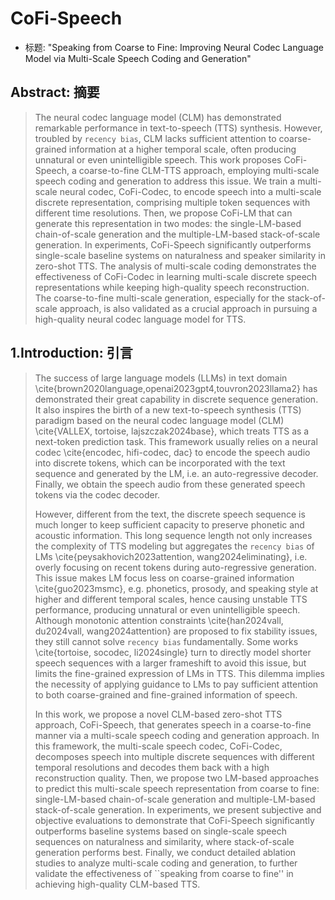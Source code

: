 # CoFi-Speech

- 标题: "Speaking from Coarse to Fine: Improving Neural Codec Language Model via Multi-Scale Speech Coding and Generation"

## Abstract: 摘要

> The neural codec language model (CLM) has demonstrated remarkable performance in text-to-speech (TTS) synthesis. However, troubled by `recency bias`, CLM lacks sufficient attention to coarse-grained information at a higher temporal scale, often producing unnatural or even unintelligible speech. 
> This work proposes CoFi-Speech, a coarse-to-fine CLM-TTS approach, employing multi-scale speech coding and generation to address this issue. 
> We train a multi-scale neural codec, CoFi-Codec, to encode speech into a multi-scale discrete representation, comprising multiple token sequences with different time resolutions. 
> Then, we propose CoFi-LM that can generate this representation in two modes: the single-LM-based chain-of-scale generation and the multiple-LM-based stack-of-scale generation. 
> In experiments, CoFi-Speech significantly outperforms single-scale baseline systems on naturalness and speaker similarity in zero-shot TTS. 
> The analysis of multi-scale coding demonstrates the effectiveness of CoFi-Codec in learning multi-scale discrete speech representations while keeping high-quality speech reconstruction. 
> The coarse-to-fine multi-scale generation, especially for the stack-of-scale approach, is also validated as a crucial approach in pursuing a high-quality neural codec language model for TTS.

## 1.Introduction: 引言

> The success of large language models (LLMs) in text domain \cite{brown2020language,openai2023gpt4,touvron2023llama2} has demonstrated their great capability in discrete sequence generation. It also inspires the birth of a new text-to-speech synthesis (TTS) paradigm based on the neural codec language model (CLM) \cite{VALLEX, tortoise, lajszczak2024base}, which treats TTS as a next-token prediction task. This framework usually relies on a neural codec \cite{encodec, hifi-codec, dac} to encode the speech audio into discrete tokens, which can be incorporated with the text sequence and generated by the LM, i.e. an auto-regressive decoder. Finally, we obtain the speech audio from these generated speech tokens via the codec decoder.
>
> However, different from the text, the discrete speech sequence is much longer to keep sufficient capacity to preserve phonetic and acoustic information. This long sequence length not only increases the complexity of TTS modeling but aggregates the `recency bias` of LMs \cite{peysakhovich2023attention, wang2024eliminating}, i.e. overly focusing on recent tokens during auto-regressive generation. This issue makes LM focus less on coarse-grained information \cite{guo2023msmc}, e.g. phonetics, prosody, and speaking style at higher and different temporal scales, hence causing unstable TTS performance, producing unnatural or even unintelligible speech. Although monotonic attention constraints \cite{han2024vall, du2024vall, wang2024attention} are proposed to fix stability issues, they still cannot solve `recency bias` fundamentally. Some works \cite{tortoise, socodec, li2024single} turn to directly model shorter speech sequences with a larger frameshift to avoid this issue, but limits the fine-grained expression of LMs in TTS. This dilemma implies the necessity of applying guidance to LMs to pay sufficient attention to both coarse-grained and fine-grained information of speech. 
>
> In this work, we propose a novel CLM-based zero-shot TTS approach, CoFi-Speech, that generates speech in a coarse-to-fine manner via a multi-scale speech coding and generation approach. In this framework, the multi-scale speech codec, CoFi-Codec, decomposes speech into multiple discrete sequences with different temporal resolutions and decodes them back with a high reconstruction quality. Then, we propose two LM-based approaches to predict this multi-scale speech representation from coarse to fine: single-LM-based chain-of-scale generation and multiple-LM-based stack-of-scale generation. In experiments, we present subjective and objective evaluations to demonstrate that CoFi-Speech significantly outperforms baseline systems based on single-scale speech sequences on naturalness and similarity, where stack-of-scale generation performs best. Finally, we conduct detailed ablation studies to analyze multi-scale coding and generation, to further validate the effectiveness of ``speaking from coarse to fine'' in achieving high-quality CLM-based TTS.
